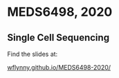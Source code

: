 # MEDS6498, 2020

## Single Cell Sequencing

Find the slides at:

[wflynny.github.io/MEDS6498-2020/](https://wflynny.github.io/MEDS6498-2020/index.slides.html)
